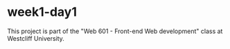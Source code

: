 # week1-day1

This project is part of the "Web 601 - Front-end Web development" class at Westcliff University.